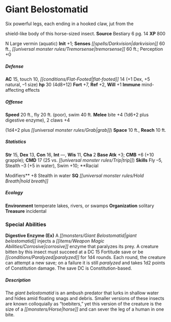 ﻿---
cssclass: [monsters]

---

# Giant Belostomatid
Six powerful legs, each ending in a hooked claw, jut from the

shield-like body of this horse-sized insect.
**Source** Bestiary 6 pg. 14
**XP** 800

N Large vermin (aquatic)
**Init** +1; **Senses** _[[spells/Darkvision|darkvision]]_ 60 ft., _[[universal monster rules/Tremorsense|tremorsense]]_ 60 ft.; Perception +0

##### Defense

**AC** 15, touch 10, _[[conditions/Flat-Footed|flat-footed]]_ 14 (+1 Dex, +5 natural, –1 size)
**hp** 30 (4d8+12)
**Fort** +7, **Ref** +2, **Will** +1
**Immune** mind-affecting effects

##### Offense
**Speed** 20 ft., fly 20 ft. (poor), swim 40 ft.
**Melee** bite +4 (1d6+2 plus digestive enzyme), 2 claws +4

(1d4+2 plus _[[universal monster rules/Grab|grab]]_)
**Space** 10 ft., **Reach** 10 ft.

##### Statistics
**Str** 15, **Dex** 13, **Con** 16, **Int** —, **Wis** 11, **Cha** 2
**Base Atk** +3; **CMB** +6 (+10 grapple); **CMD** 17 (25 vs. _[[universal monster rules/Trip|trip]]_)
**Skills** Fly –5, Stealth –3 (+5 in water), Swim +10; **Racial

Modifiers** +8 Stealth in water
**SQ** _[[universal monster rules/Hold Breath|hold breath]]_

##### Ecology

**Environment** temperate lakes, rivers, or swamps
**Organization** solitary
**Treasure** incidental

### Special Abilities

**Digestive Enzyme (Ex)** A _[[monsters/Giant Belostomatid|giant belostomatid]]_ injects a _[[items/Weapon Magic Abilities/Corrosive|corrosive]]_ enzyme that paralyzes its prey. A creature bitten by this insect must succeed at a DC 15 Fortitude save or be _[[conditions/Paralyzed|paralyzed]]_ for 1d4 rounds. Each round, the creature can attempt a new save; on a failure it is still _paralyzed_ and takes 1d2 points of Constitution damage. The save DC is Constitution-based.

##### Description

The _giant belostomatid_ is an ambush predator that lurks in shallow water and hides amid floating snags and debris. Smaller versions of these insects are known colloquially as “toebiters,” yet this version of the creature is the size of a _[[monsters/Horse|horse]]_ and can sever the leg of a human in one bite.